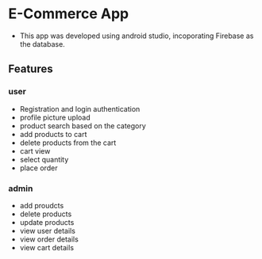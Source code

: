 # E-Commerce App
- This app was developed using android studio, incoporating Firebase as the database.
## Features
### user
- Registration and login authentication
- profile picture upload
- product search based on the category
- add products to cart
- delete products from the cart
- cart view
- select quantity
- place order 
### admin
- add proudcts
- delete products
- update products
- view user details
- view order details
- view cart details
